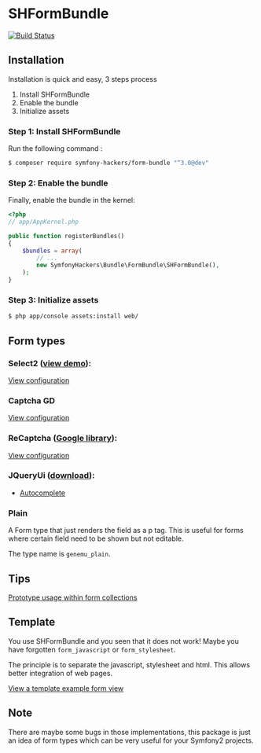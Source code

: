 # SHFormBundle

[![Build Status](https://travis-ci.org/symfony-hackers/SHFormBundle.svg?branch=master)](https://travis-ci.org/symfony-hackers/SHFormBundle)

## Installation

Installation is quick and easy, 3 steps process

1. Install SHFormBundle
2. Enable the bundle
3. Initialize assets

### Step 1: Install SHFormBundle

Run the following command :

``` bash
$ composer require symfony-hackers/form-bundle "^3.0@dev"
```

### Step 2: Enable the bundle

Finally, enable the bundle in the kernel:

``` php
<?php
// app/AppKernel.php

public function registerBundles()
{
    $bundles = array(
        // ...
        new SymfonyHackers\Bundle\FormBundle\SHFormBundle(),
    );
}
```

### Step 3: Initialize assets

``` bash
$ php app/console assets:install web/
```

## Form types

### Select2 ([view demo](http://ivaynberg.github.com/select2/)):

[View configuration](Resources/doc/jquery/select2/index.md)

### Captcha GD

[View configuration](Resources/doc/captcha_gd/index.md)

### ReCaptcha ([Google library](http://www.google.com/recaptcha)):

[View configuration](Resources/doc/recaptcha/index.md)

### JQueryUi ([download](http://jqueryui.com/)):

- [Autocomplete](Resources/doc/jquery/autocomplete/text.md)

### Plain

A Form type that just renders the field as a p tag.
This is useful for forms where certain field need to be shown but not editable.

The type name is ``genemu_plain``.

## Tips

[Prototype usage within form collections](Resources/doc/tips/form_prototype.md)

## Template

You use SHFormBundle and you seen that it does not work!
Maybe you have forgotten ``form_javascript`` or ``form_stylesheet``.

The principle is to separate the javascript, stylesheet and html. This allows better integration of web pages.

[View a template example form view](Resources/doc/template.md)

## Note

There are maybe some bugs in those implementations, this package is just an idea of form types which can be very useful for your Symfony2 projects.
